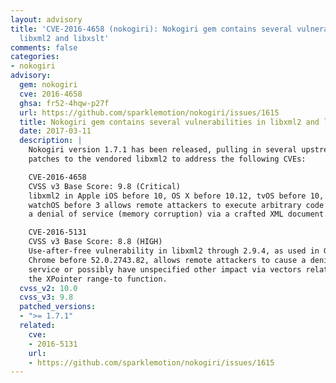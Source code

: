 ```yaml
---
layout: advisory
title: 'CVE-2016-4658 (nokogiri): Nokogiri gem contains several vulnerabilities in
  libxml2 and libxslt'
comments: false
categories:
- nokogiri
advisory:
  gem: nokogiri
  cve: 2016-4658
  ghsa: fr52-4hqw-p27f
  url: https://github.com/sparklemotion/nokogiri/issues/1615
  title: Nokogiri gem contains several vulnerabilities in libxml2 and libxslt
  date: 2017-03-11
  description: |
    Nokogiri version 1.7.1 has been released, pulling in several upstream
    patches to the vendored libxml2 to address the following CVEs:

    CVE-2016-4658
    CVSS v3 Base Score: 9.8 (Critical)
    libxml2 in Apple iOS before 10, OS X before 10.12, tvOS before 10, and
    watchOS before 3 allows remote attackers to execute arbitrary code or cause
    a denial of service (memory corruption) via a crafted XML document.

    CVE-2016-5131
    CVSS v3 Base Score: 8.8 (HIGH)
    Use-after-free vulnerability in libxml2 through 2.9.4, as used in Google
    Chrome before 52.0.2743.82, allows remote attackers to cause a denial of
    service or possibly have unspecified other impact via vectors related to
    the XPointer range-to function.
  cvss_v2: 10.0
  cvss_v3: 9.8
  patched_versions:
  - ">= 1.7.1"
  related:
    cve:
    - 2016-5131
    url:
    - https://github.com/sparklemotion/nokogiri/issues/1615
---
```

